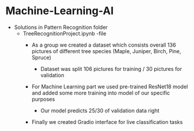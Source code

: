 # Machine-Learning-AI

* Solutions in Pattern Recognition folder
  * TreeRecognitionProject.ipynb -file
    * As a group we created a dataset which consists overall 136 pictures of different tree species (Maple, Juniper, Birch, Pine, Spruce)
      * Dataset was split 106 pictures for training / 30 pictures for validation
        
    * For Machine Learning part we used pre-trained ResNet18 model and added some more training into model of our specific purposes
      * Our model predicts 25/30 of validation data right   
    * Finally we created Gradio interface for live classification tasks
      


